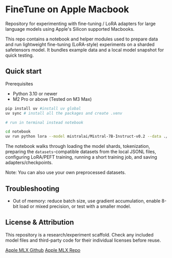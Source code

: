 # FineTune on Apple Macbook

Repository for experimenting with fine-tuning / LoRA adapters for large language models using Apple's Silicon supported Macbooks.

This repo contains a notebook and helper modules used to prepare data and run lightweight fine-tuning (LoRA-style) experiments on a sharded safetensors model. It bundles example data and a local model snapshot for quick testing.

## Quick start

Prerequisites

- Python 3.10 or newer
- M2 Pro or above (Tested on M3 Max)

```bash
pip install uv #install uv global
uv sync # install all the packages and create .venv

# run in terminal instead notebook

cd notebook
uv run python lora --model mistralai/Mistral-7B-Instruct-v0.2 --data ./data --train --batch-size 1 --lora-layers 4 --adapter-file adapters_mistral.npz --fuse --save-path ./fused_mistral_model 
```

The notebook walks through loading the model shards, tokenization, preparing the `datasets`-compatible datasets from the local JSONL files, configuring LoRA/PEFT training, running a short training job, and saving adapters/checkpoints.

Note: You can also use your own preprocessed datasets.
## Troubleshooting

- Out of memory: reduce batch size, use gradient accumulation, enable 8-bit load or mixed precision, or test with a smaller model.

## License & Attribution

This repository is a research/experiment scaffold. Check any included model files and third-party code for their individual licenses before reuse.

[Apple MLX Github](https://github.com/ml-explore/mlx)
[Apple MLX Repo](https://github.com/ml-explore/mlx-examples)